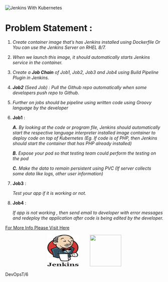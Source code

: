 ![Jenkins With Kubernetes](https://i0.wp.com/foxutech.com/wp-content/uploads/2019/01/How-to-run-groovy-script-in-Jenkins.png?resize=696%2C377&ssl=1)

# **Problem Statement :**

1. _Create container image that’s has Jenkins installed using Dockerfile Or You can use the Jenkins Server on RHEL 8/7._

2. _When we launch this image, it should automatically starts Jenkins service in the container._

3. _Create a **Job Chain** of Job1, Job2, Job3 and Job4 using Build Pipeline Plugin in Jenkins._

4. _**Job2** (Seed Job) : Pull the Github repo automatically when some developers push repo to Github._

5. _Further on jobs should be pipeline using written code using Groovy language by the developer_

6. **Job1** : 
   
	_**A.** By looking at the code or program file, Jenkins should automatically start the respective language interpreter installed image container to deploy code on top of Kubernetes (Eg. If code is of PHP, then Jenkins should start the container that has PHP already installed)_

	_**B.** Expose your pod so that testing team could perform the testing on the pod_

	_**C.** Make the data to remain persistent using PVC (If server collects some data like logs, other user information)_

7. **Job3** : 
   
    _Test your app if it is working or not._

8. **Job4** : 
   
    _If app is not working , then send email to developer with error messages and redeploy the application after code is being edited by the developer._

[For More Info Please Visit Here](https://docs.google.com/document/d/1jAwEo3egWn1_njjPLd2-yUUCndkCSvh7eZIQHXM1S3s/edit?usp=sharing)


<p align="center">
    <a href="#" alt="Jenkins"><img height="100" width="100" src="https://github.com/patil-prajwal/Tech-Stack-Icons/blob/main/Icons/jenkins.svg"></a>&nbsp;&nbsp;&nbsp;&nbsp;&nbsp;&nbsp;&nbsp;&nbsp;
    <a href="#" alt="Groovy"><img height="100" width="100" src="https://upload.wikimedia.org/wikipedia/commons/thumb/3/36/Groovy-logo.svg/445px-Groovy-logo.svg.png"></a>
    
  </p>

DevOpsT/6